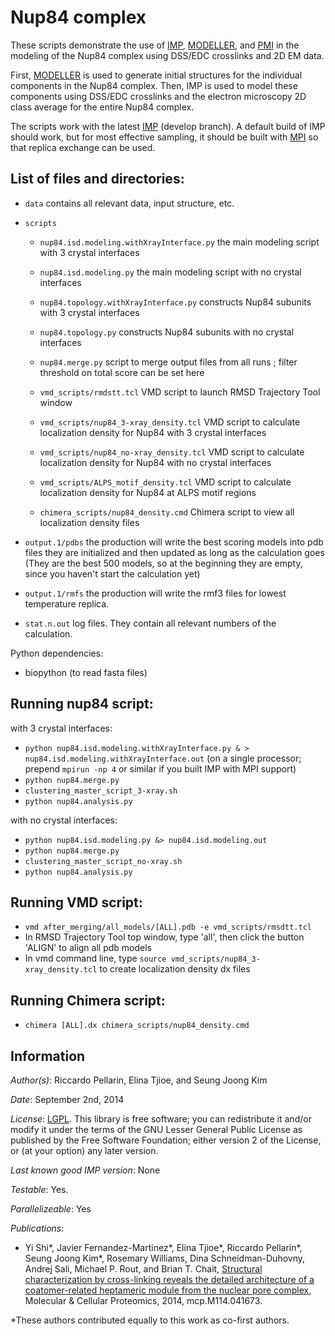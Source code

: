 # Nup84 complex

These scripts demonstrate the use of [IMP](http://salilab.org/imp), [MODELLER](http://salilab.org/modeller), and [PMI](https://github.com/salilab/pmi) in the modeling of the Nup84 complex using DSS/EDC crosslinks and 2D EM data.

First, [MODELLER](http://salilab.org/modeller) is used to generate
initial structures for the individual components in the Nup84 complex. Then, IMP
is used to model these components using DSS/EDC crosslinks and the electron microscopy 2D class average for the entire Nup84 complex.

The scripts work with the latest [IMP](http://salilab.org/imp) (develop branch).
A default build of IMP should work, but for most effective sampling, it should
be built with [MPI](http://integrativemodeling.org/nightly/doc/html/namespaceIMP_1_1mpi.html) so that replica exchange can be used.

## List of files and directories:

- `data`		                         contains all relevant data, input structure, etc.

- `scripts`
  - `nup84.isd.modeling.withXrayInterface.py`  the main modeling script with 3 crystal interfaces

  - `nup84.isd.modeling.py`                    the main modeling script with no crystal interfaces

  - `nup84.topology.withXrayInterface.py`      constructs Nup84 subunits with 3 crystal interfaces

  - `nup84.topology.py`                        constructs Nup84 subunits with no crystal interfaces

  - `nup84.merge.py`                           script to merge output files from all runs ; filter threshold on total score can be set here
 
  - `vmd_scripts/rmdstt.tcl`                   VMD script to launch RMSD Trajectory Tool window 

  - `vmd_scripts/nup84_3-xray_density.tcl`     VMD script to calculate localization density for Nup84 with 3 crystal interfaces

  - `vmd_scripts/nup84_no-xray_density.tcl`    VMD script to calculate localization density for Nup84 with no crystal interfaces

  - `vmd_scripts/ALPS_motif_density.tcl`       VMD script to calculate localization density for Nup84 at ALPS motif regions 

  - `chimera_scripts/nup84_density.cmd`        Chimera script to view all localization density files 


- `output.1/pdbs`    the production will write the best scoring models into pdb files they are initialized and then updated as long as the calculation goes
                 (They are the best 500 models, so at the beginning they are empty, since you haven't start the calculation yet)

- `output.1/rmfs`    the production will write the rmf3 files for lowest temperature replica.
			
- `stat.n.out`	 log files. They contain all relevant numbers of the calculation.

Python dependencies:
- biopython 		(to read fasta files)

## Running nup84 script:
with 3 crystal interfaces:
- `python nup84.isd.modeling.withXrayInterface.py & > nup84.isd.modeling.withXrayInterface.out` (on a single processor; prepend `mpirun -np 4` or similar if you built IMP with MPI support)
- `python nup84.merge.py`
- `clustering_master_script_3-xray.sh`
- `python nup84.analysis.py`

with no crystal interfaces:
- `python nup84.isd.modeling.py &> nup84.isd.modeling.out`
- `python nup84.merge.py`
- `clustering_master_script_no-xray.sh`
- `python nup84.analysis.py`

## Running VMD script:
- `vmd after_merging/all_models/[ALL].pdb -e vmd_scripts/rmsdtt.tcl` 
- In RMSD Trajectory Tool top window, type 'all', then click the button 'ALIGN' to align all pdb models
- In vmd command line, type `source vmd_scripts/nup84_3-xray_density.tcl` to create localization density dx files

## Running Chimera script:
- `chimera [ALL].dx chimera_scripts/nup84_density.cmd` 

## Information

_Author(s)_: Riccardo Pellarin, Elina Tjioe, and Seung Joong Kim

_Date_: September 2nd, 2014

_License_: [LGPL](http://www.gnu.org/licenses/old-licenses/lgpl-2.1.html).
This library is free software; you can redistribute it and/or
modify it under the terms of the GNU Lesser General Public
License as published by the Free Software Foundation; either
version 2 of the License, or (at your option) any later version.

_Last known good IMP version_: None

_Testable_: Yes.

_Parallelizeable_: Yes

_Publications_:
 - Yi Shi\*, Javier Fernandez-Martinez\*, Elina Tjioe\*, Riccardo Pellarin\*, Seung Joong Kim\*, Rosemary Williams, Dina Schneidman-Duhovny, Andrej Sali, Michael P. Rout, and Brian T. Chait, [Structural characterization by cross-linking reveals the detailed architecture of a coatomer-related heptameric module from the nuclear pore complex](http://mcponline.org/content/early/2014/08/26/mcp.M114.041673), Molecular & Cellular Proteomics, 2014, mcp.M114.041673.

 \*These authors contributed equally to this work as co-first authors.

